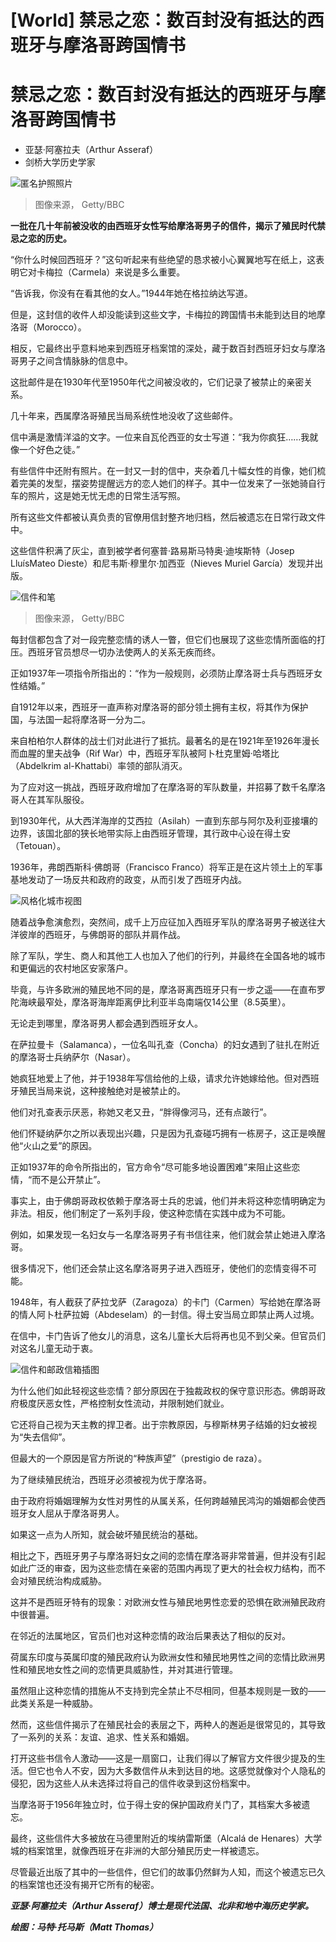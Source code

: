 # [World] 禁忌之恋：数百封没有抵达的西班牙与摩洛哥跨国情书

#  禁忌之恋：数百封没有抵达的西班牙与摩洛哥跨国情书

  * 亚瑟·阿塞拉夫（Arthur Asseraf） 
  * 剑桥大学历史学家 


![匿名护照照片](_131932060_06-letters-article-nc.png)

> 图像来源，  Getty/BBC

**一批在几十年前被没收的由西班牙女性写给摩洛哥男子的信件，揭示了殖民时代禁忌之恋的历史。**

“你什么时候回西班牙？”这句听起来有些绝望的恳求被小心翼翼地写在纸上，这表明它对卡梅拉（Carmela）来说是多么重要。

“告诉我，你没有在看其他的女人。”1944年她在格拉纳达写道。

但是，这封信的收件人却没能读到这些文字，卡梅拉的跨国情书未能到达目的地摩洛哥（Morocco）。

相反，它最终出乎意料地来到西班牙档案馆的深处，藏于数百封西班牙妇女与摩洛哥男子之间含情脉脉的信息中。

这批邮件是在1930年代至1950年代之间被没收的，它们记录了被禁止的亲密关系。

几十年来，西属摩洛哥殖民当局系统性地没收了这些邮件。

信中满是激情洋溢的文字。一位来自瓦伦西亚的女士写道：“我为你疯狂……我就像一个好色之徒。”

有些信件中还附有照片。在一封又一封的信中，夹杂着几十幅女性的肖像，她们梳着完美的发型，摆姿势提醒远方的恋人她们的样子。其中一位发来了一张她骑自行车的照片，这是她无忧无虑的日常生活写照。

所有这些文件都被认真负责的官僚用信封整齐地归档，然后被遗忘在日常行政文件中。

这些信件积满了灰尘，直到被学者何塞普·路易斯马特奥·迪埃斯特（Josep LluísMateo Dieste）和尼韦斯·穆里尔·加西亚（Nieves Muriel García）发现并出版。

![信件和笔](_132119740_03-letters-article-nc.png)

> 图像来源，  Getty/BBC

每封信都包含了对一段完整恋情的诱人一瞥，但它们也展现了这些恋情所面临的打压。西班牙官员想尽一切办法使两人的关系无疾而终。

正如1937年一项指令所指出的：“作为一般规则，必须防止摩洛哥士兵与西班牙女性结婚。”

自1912年以来，西班牙一直声称对摩洛哥的部分领土拥有主权，将其作为保护国，与法国一起将摩洛哥一分为二。

来自柏柏尔人群体的战士们对此进行了抵抗。最著名的是在1921年至1926年漫长而血腥的里夫战争（Rif War）中，西班牙军队被阿卜杜克里姆·哈塔比（Abdelkrim al-Khattabi）率领的部队消灭。

为了应对这一挑战，西班牙政府增加了在摩洛哥的军队数量，并招募了数千名摩洛哥人在其军队服役。

到1930年代，从大西洋海岸的艾西拉（Asilah）一直到东部与阿尔及利亚接壤的边界，该国北部的狭长地带实际上由西班牙管理，其行政中心设在得土安（Tetouan）。

1936年，弗朗西斯科·佛朗哥（Francisco Franco）将军正是在这片领土上的军事基地发动了一场反共和政府的政变，从而引发了西班牙内战。

![风格化城市视图](_132120920_de90c0d9-3386-4c3a-91a2-858118aebd6b.png)

随着战争愈演愈烈，突然间，成千上万应征加入西班牙军队的摩洛哥男子被送往大洋彼岸的西班牙，与佛朗哥的部队并肩作战。

除了军队，学生、商人和其他工人也加入了他们的行列，并最终在全国各地的城市和更偏远的农村地区安家落户。

毕竟，与许多欧洲的殖民地不同的是，摩洛哥离西班牙只有一步之遥——在直布罗陀海峡最窄处，摩洛哥海岸距离伊比利亚半岛南端仅14公里（8.5英里）。

无论走到哪里，摩洛哥男人都会遇到西班牙女人。

在萨拉曼卡（Salamanca），一位名叫孔查（Concha）的妇女遇到了驻扎在附近的摩洛哥士兵纳萨尔（Nasar）。

她疯狂地爱上了他，并于1938年写信给他的上级，请求允许她嫁给他。但对西班牙殖民当局来说，这种接触绝对是被禁止的。

他们对孔查表示厌恶，称她又老又丑，“胖得像河马，还有点跛行”。

他们怀疑纳萨尔之所以表现出兴趣，只是因为孔查碰巧拥有一栋房子，这正是唤醒他“火山之爱”的原因。

正如1937年的命令所指出的，官方命令“尽可能多地设置困难”来阻止这些恋情，“而不是公开禁止”。

事实上，由于佛朗哥政权依赖于摩洛哥士兵的忠诚，他们并未将这种恋情明确定为非法。相反，他们制定了一系列手段，使这种恋情在实践中成为不可能。

例如，如果发现一名妇女与一名摩洛哥男子有书信往来，他们就会禁止她进入摩洛哥。

很多情况下，他们还会禁止这名摩洛哥男子进入西班牙，使他们的恋情变得不可能。

1948年，有人截获了萨拉戈萨（Zaragoza）的卡门（Carmen）写给她在摩洛哥的情人阿卜杜萨拉姆（Abdeselam）的一封信。得土安当局立即禁止两人过境。

在信中，卡门告诉了他女儿的消息，这名儿童长大后将再也见不到父亲。但官员们对这名儿童无动于衷。

![信件和邮政信箱插图](_132120919_db4ea5a0-6c92-4dff-b748-017b6e66bef7.png)

为什么他们如此轻视这些恋情？部分原因在于独裁政权的保守意识形态。佛朗哥政府极度厌恶女性，严格控制女性流动，并限制她们就业。

它还将自己视为天主教的捍卫者。出于宗教原因，与穆斯林男子结婚的妇女被视为“失去信仰”。

但最大的一个原因是官方所说的“种族声望”（prestigio de raza）。

为了继续殖民统治，西班牙必须被视为优于摩洛哥。

由于政府将婚姻理解为女性对男性的从属关系，任何跨越殖民鸿沟的婚姻都会使西班牙女人屈从于摩洛哥男人。

如果这一点为人所知，就会破坏殖民统治的基础。

相比之下，西班牙男子与摩洛哥妇女之间的恋情在摩洛哥非常普遍，但并没有引起如此广泛的审查，因为这些恋情在亲密的范围内再现了更大的社会权力结构，而不会对殖民统治构成威胁。

这并不是西班牙特有的现象：对欧洲女性与殖民地男性恋爱的恐惧在欧洲殖民政府中很普遍。

在邻近的法属地区，官员们也对这种恋情的政治后果表达了相似的反对。

荷属东印度与英属印度的殖民政府认为欧洲女性和殖民地男性之间的恋情比欧洲男性和殖民地女性之间的恋情更具威胁性，并对其进行管理。

虽然阻止这种恋情的措施从不支持到完全禁止不尽相同，但基本规则是一致的——此类关系是一种威胁。

然而，这些信件揭示了在殖民社会的表层之下，两种人的邂逅是很常见的，其导致了一系列的关系：友谊、追求、性关系和婚姻。

打开这些书信令人激动——这是一扇窗口，让我们得以了解官方文件很少提及的生活。但它也令人不安，因为大多数信件从未到达目的地。这感觉就像对个人隐私的侵犯，因为这些人从未选择过将自己的信件收录到这份档案中。

当摩洛哥于1956年独立时，位于得土安的保护国政府关门了，其档案大多被遗忘。

最终，这些信件大多被放在马德里附近的埃纳雷斯堡（Alcalá de Henares）大学城的档案馆里，就像西班牙在非洲的大部分殖民历史一样被遗忘。

尽管最近出版了其中的一些信件，但它们的故事仍然鲜为人知，而这个被遗忘已久的档案馆也还没有揭开它所有的秘密。

_**亚瑟·阿塞拉夫（Arthur Asseraf）博士是现代法国、北非和地中海历史学家。**_

_**绘图：马特·托马斯（Matt Thomas）**_


